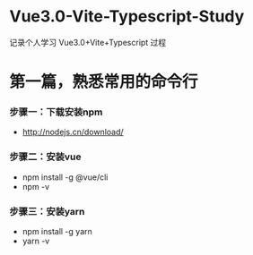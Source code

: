 # Vue3.0-Vite-Typescript-Study
记录个人学习 Vue3.0+Vite+Typescript 过程

# 第一篇，熟悉常用的命令行

### 步骤一：下载安装npm  
- http://nodejs.cn/download/
  
### 步骤二：安装vue  
- npm install -g @vue/cli  
- npm -v
  
### 步骤三：安装yarn
- npm install -g yarn
- yarn -v

